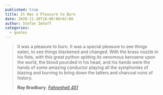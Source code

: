 ```yaml
---
published: true
title: It Was a Pleasure to Burn
date: 2020-11-30T18:00:00+02:00
author: Stefan Imhoff
categories:
  - quotes
---
```


> It was a pleasure to burn. It was a special pleasure to see things eaten, to see things blackened and changed. With the brass nozzle in his fists, with this great python spitting its venomous kerosene upon the world, the blood pounded in his head, and his hands were the hands of some amazing conductor playing all the symphonies of blazing and burning to bring down the tatters and charcoal ruins of history.
>
> **Ray Bradbury**, _[Fahrenheit 451](https://www.goodreads.com/book/show/13079982-fahrenheit-451)_
